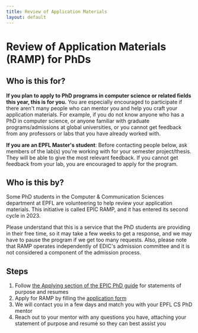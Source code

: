 ```yaml
---
title: Review of Application Materials
layout: default
---
```


# Review of Application Materials (RAMP) for PhDs

## Who is this for?

**If you plan to apply to PhD programs in computer science or related fields this year, this is for you.**
You are especially encouraged to participate if there aren't many people who can mentor you and help you craft your application materials.
For example, if you do not know anyone who has a PhD in computer science, or anyone familiar with graduate programs/admissions at global universities,
or you cannot get feedback from any professors or labs that you have already worked with.

**If you are an EPFL Master's student**:
Before contacting people below, ask members of the lab(s) you're working with for your semester project/thesis.
They will be able to give the most relevant feedback. If you cannot get feedback from your lab, you are encouraged to apply for the program.


## Who is this by?

Some PhD students in the Computer & Communication Sciences department
at EPFL are volunteering to help review your application materials. This 
initiative is called EPIC RAMP, and it has entered its second cycle in 2023.

Please understand that this is a service that the PhD students are providing
in their free time, so it may take a few weeks to get a response, and we may
have to pause the program if we get too many requests. Also, 
please note that RAMP operates independently of EDIC's admission committee
and it is not considered a component of the admission process.

<!-- We may refuse to help
people who mass email our list of volunteers instead of choosing one or two,
or who do not take the time to first follow the guides on this website. -->


## Steps

1. Follow [the Applying section of the EPIC PhD guide](/applying) for statements of purpose and resumes
2. Apply for RAMP by filling the [application form](https://forms.gle/xSpr3hipj6RBCY7w8)
3. We will contact you in a few days and match you with your EPFL CS PhD mentor
4. Reach out to your mentor with any questions you have, attaching your statement of purpose and resumè so they can best assist you

<!-- 2. Find _one or two_ people in the list [below](#volunteers) whose research interest match yours
3. Send them an email introducing yourself and attaching your statement of purpose and resume (we provide a template [below](#email-template)) -->


<!-- ## Volunteers

_Please pick [at random](https://www.random.org/lists/) from within your area to spread the load on our volunteers._

<iframe style="width: 100%; height: 600px" src="https://docs.google.com/spreadsheets/d/e/2PACX-1vQQ8e0latgFXVknHSV3V0g0F4atgANgCuRXzuzvkShjaNirmHrmKjHokJMXnXiEi4WNfs6S5rCns6z2/pubhtml?gid=0&amp;single=true&amp;widget=true&amp;headers=false"></iframe>

(You can also reach out to the [EDIC Ambassadors](https://www.epfl.ch/education/phd/edic-computer-and-communication-sciences/edic-computer-and-communication-sciences/edic-ambassadors/))


## Email template

```
Dear <name of the recipient>,

I am <your name>, a <short description, e.g., Bachelor student at the University of XYZ>,
interested in <research topic>.
I saw your name on the EPIC Guide list of volunteers for reviewing application materials,
and I need help with mine.
Could you please give me some feedback?

Attached are my statement of purpose and resume.
<any other questions you may have, e.g., "I didn’t include XYZ, should I?">

Thank you very much for your help!

Best regards,
<your name>
``` -->
